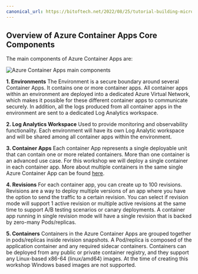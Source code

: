 ```yaml
---
canonical_url: https://bitoftech.net/2022/08/25/tutorial-building-microservice-applications-azure-container-apps-dapr/
---
```


## Overview of Azure Container Apps Core Components

The main components of Azure Container Apps are:

![Azure Container Apps main components](../../assets/images/00-workshop-intro/ACA-Tutorial-ACA-Components.jpg)

**1. Environments**
The Environment is a secure boundary around several Container Apps. It contains one or more container apps. All container apps within an environment are deployed into a dedicated Azure Virtual Network, which makes it possible for these different container apps to communicate securely. In addition, all the logs produced from all container apps in the environment are sent to a dedicated Log Analytics workspace.

**2. Log Analytics Workspace**
Used to provide monitoring and observability functionality. Each environment will have its own Log Analytic workspace and will be shared among all container apps within the environment.

**3. Container Apps**
Each container App represents a single deployable unit that can contain one or more related containers. More than one container is an advanced use case. For this workshop we will deploy a single container in each container app. More about multiple containers in the same single Azure Container App can be found [here](https://docs.microsoft.com/en-us/azure/container-apps/containers#multiple-containers).

**4. Revisions**
For each container app, you can create up to 100 revisions. Revisions are a way to deploy multiple versions of an app where you have the option to send the traffic to a certain revision. You can select if revision mode will support 1 active revision or multiple active revisions at the same time to support A/B testing scenarios or canary deployments. A container app running in single revision mode will have a single revision that is backed by zero-many Pods/replicas.

**5. Containers**
Containers in the Azure Container Apps are grouped together in pods/replicas inside revision snapshots. A Pod/replica is composed of the application container and any required sidecar containers. Containers can be deployed from any public or private container registry, and they support any Linux-based x86-64 (linux/amd64) images. At the time of creating this workshop Windows based images are not supported.